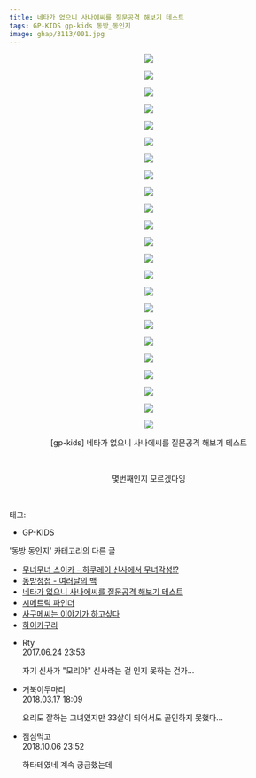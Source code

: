 ```yaml
---
title: 네타가 없으니 사나에씨를 질문공격 해보기 테스트
tags: GP-KIDS gp-kids 동방_동인지
image: ghap/3113/001.jpg
---
```

<div class="article">
<p style="text-align: center; clear: none; float: none;"><img src="{{ site.nasurl }}/ghap/3113/001.jpg"/></p>
<p style="text-align: center; clear: none; float: none;"><img src="{{ site.nasurl }}/ghap/3113/002.jpg"/></p>
<p style="text-align: center; clear: none; float: none;"><img src="{{ site.nasurl }}/ghap/3113/003.jpg"/></p>
<p style="text-align: center; clear: none; float: none;"><img src="{{ site.nasurl }}/ghap/3113/004.jpg"/></p>
<p style="text-align: center; clear: none; float: none;"><img src="{{ site.nasurl }}/ghap/3113/005.jpg"/></p>
<p style="text-align: center; clear: none; float: none;"><img src="{{ site.nasurl }}/ghap/3113/006.jpg"/></p>
<p style="text-align: center; clear: none; float: none;"><img src="{{ site.nasurl }}/ghap/3113/007.jpg"/></p>
<p style="text-align: center; clear: none; float: none;"><img src="{{ site.nasurl }}/ghap/3113/008.jpg"/></p>
<p style="text-align: center; clear: none; float: none;"><img src="{{ site.nasurl }}/ghap/3113/009.jpg"/></p>
<p style="text-align: center; clear: none; float: none;"><img src="{{ site.nasurl }}/ghap/3113/010.jpg"/></p>
<p style="text-align: center; clear: none; float: none;"><img src="{{ site.nasurl }}/ghap/3113/011.jpg"/></p>
<p style="text-align: center; clear: none; float: none;"><img src="{{ site.nasurl }}/ghap/3113/012.jpg"/></p>
<p style="text-align: center; clear: none; float: none;"><img src="{{ site.nasurl }}/ghap/3113/013.jpg"/></p>
<p style="text-align: center; clear: none; float: none;"><img src="{{ site.nasurl }}/ghap/3113/014.jpg"/></p>
<p style="text-align: center; clear: none; float: none;"><img src="{{ site.nasurl }}/ghap/3113/015.jpg"/></p>
<p style="text-align: center; clear: none; float: none;"><img src="{{ site.nasurl }}/ghap/3113/016.jpg"/></p>
<p style="text-align: center; clear: none; float: none;"><img src="{{ site.nasurl }}/ghap/3113/017.jpg"/></p>
<p style="text-align: center; clear: none; float: none;"><img src="{{ site.nasurl }}/ghap/3113/018.jpg"/></p>
<p style="text-align: center; clear: none; float: none;"><img src="{{ site.nasurl }}/ghap/3113/019.jpg"/></p>
<p style="text-align: center; clear: none; float: none;"><img src="{{ site.nasurl }}/ghap/3113/020.jpg"/></p>
<p style="text-align: center; clear: none; float: none;"><img src="{{ site.nasurl }}/ghap/3113/021.jpg"/></p>
<p style="text-align: center; clear: none; float: none;"><img src="{{ site.nasurl }}/ghap/3113/022.jpg"/></p>
<p style="text-align: center; clear: none; float: none;"><img src="{{ site.nasurl }}/ghap/3113/023.jpg"/></p>
<p style="text-align: center; clear: none; float: none;">[gp-kids] 네타가 없으니 사나에씨를 질문공격 해보기 테스트</p>
<p style="text-align: center; clear: none; float: none;"><br/></p>
<p style="text-align: center; clear: none; float: none;">몇번째인지 모르겠다잉</p>
<p><br/></p>
</div><div class="tagTrail">
<p>태그: </p>
<ul>
<li>GP-KIDS</li>
</ul>
</div><div class="another">
<p>'동방 동인지' 카테고리의 다른 글</p>
<ul>
<li><a href="/2017-01-12-ghap_3115">무녀무녀 스이카 - 하쿠레이 신사에서 무녀각성!?</a></li>
<li><a href="/2017-01-12-ghap_3114">동방청첩 - 여러날의 백</a></li>
<li><a href="/2017-01-12-ghap_3113">네타가 없으니 사나에씨를 질문공격 해보기 테스트</a></li>
<li><a href="/2017-01-12-ghap_3111">시메트릭 파인더</a></li>
<li><a href="/2017-01-12-ghap_3109">사구메씨는 이야기가 하고싶다</a></li>
<li><a href="/2017-01-12-ghap_3108">하이카구라</a></li>
</ul>
</div><div class="cb_module cb_fluid">
<div class="cb_wrt cb_profile">
<div class="comment">
<ul>
<li class="cb_thumb_off" id="comment15021808">
<div class="cb_comment_area">
<div class="cb_info_area">
<div class="cb_section">
<span class="cb_nick_name">Rty</span>
</div>
<div class="cb_section">
<span class="cb_date">2017.06.24 23:53 </span>
</div>
</div>
<div class="cb_dsc_comment">
<p class="cb_dsc">
											자기 신사가 "모리야" 신사라는 걸 인지 못하는 건가...
										</p>
</div>
</div></li>
<li class="cb_thumb_off" id="comment15220821">
<div class="cb_comment_area">
<div class="cb_info_area">
<div class="cb_section">
<span class="cb_nick_name">거북이두마리</span>
</div>
<div class="cb_section">
<span class="cb_date">2018.03.17 18:09 </span>
</div>
</div>
<div class="cb_dsc_comment">
<p class="cb_dsc">
											요리도 잘하는 그녀였지만 33살이 되어서도 골인하지 못했다...
										</p>
</div>
</div></li>
<li class="cb_thumb_off" id="comment15347023">
<div class="cb_comment_area">
<div class="cb_info_area">
<div class="cb_section">
<span class="cb_nick_name">점심먹고</span>
</div>
<div class="cb_section">
<span class="cb_date">2018.10.06 23:52 </span>
</div>
</div>
<div class="cb_dsc_comment">
<p class="cb_dsc">
											하타테였네 계속 궁금했는데
										</p>
</div>
</div></li>
</ul>
</div>
</div><!-- commentList close -->
</div>